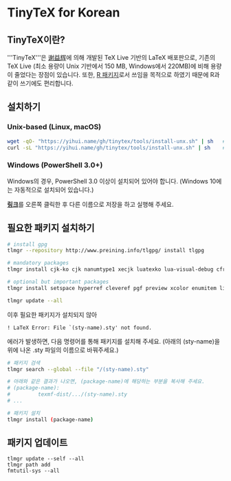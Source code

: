 # TinyTeX for Korean

## TinyTeX이란?

'''TinyTeX'''은 [谢益辉](https://yihui.name/)에 의해 개발된 TeX Live 기반의 LaTeX 배포판으로, 기존의 TeX Live (최소 용량이 Unix 기반에서 150 MB, Windows에서 220MB)에 비해 용량이 줄었다는 장점이 있습니다. 또한, [R 패키지](https://yihui.name/tinytex/r/)로서 쓰임을 목적으로 하였기 때문에 R과 같이 쓰기에도 편리합니다.


## 설치하기

### Unix-based (Linux, macOS)

```bash
wget -qO- "https://yihui.name/gh/tinytex/tools/install-unx.sh" | sh   # Linux
curl -sL "https://yihui.name/gh/tinytex/tools/install-unx.sh" | sh    # macOS
```


### Windows (PowerShell 3.0+)

Windows의 경우, PowerShell 3.0 이상이 설치되어 있어야 합니다. (Windows 10에는 자동적으로 설치되어 있습니다.)

[**링크**](https://yihui.name/gh/tinytex/tools/install-windows.bat)를 오른쪽 클릭한 후 다른 이름으로 저장을 하고 실행해 주세요.



## 필요한 패키지 설치하기

```bash
# install gpg
tlmgr --repository http://www.preining.info/tlgpg/ install tlgpg

# mandatory packages
tlmgr install cjk-ko cjk nanumtype1 xecjk luatexko lua-visual-debug cfr-lm nfssext-cfr unfonts-core unfonts-extra xetexko luatexko

# optional but important packages
tlmgr install setspace hyperref cleveref pgf preview xcolor enumitem listings tcolorbox environ trimspaces

tlmgr update --all
```

이후 필요한 패키지가 설치되지 않아

```text
! LaTeX Error: File `(sty-name).sty' not found.
```

에러가 발생하면, 다음 명령어를 통해 패키지를 설치해 주세요. (아래의 (sty-name)을 위에 나온 .sty 파일의 이름으로 바꿔주세요.)

```bash
# 패키지 검색
tlmgr search --global --file "/(sty-name).sty"

# 아래와 같은 결과가 나오면, (package-name)에 해당하는 부분을 복사해 주세요.
# (package-name):
#         texmf-dist/.../(sty-name).sty
# ...

# 패키지 설치
tlmgr install (package-name)
```


## 패키지 업데이트

```
tlmgr update --self --all
tlmgr path add
fmtutil-sys --all
```
